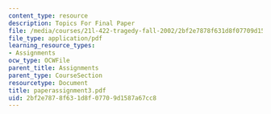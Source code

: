 ```yaml
---
content_type: resource
description: Topics For Final Paper
file: /media/courses/21l-422-tragedy-fall-2002/2bf2e7878f631d8f07709d1587a67cc8_paperassignment3.pdf
file_type: application/pdf
learning_resource_types:
- Assignments
ocw_type: OCWFile
parent_title: Assignments
parent_type: CourseSection
resourcetype: Document
title: paperassignment3.pdf
uid: 2bf2e787-8f63-1d8f-0770-9d1587a67cc8
---
```

